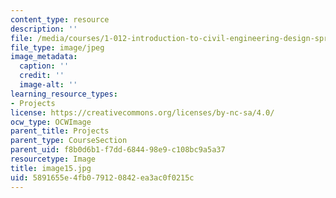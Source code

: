 ```yaml
---
content_type: resource
description: ''
file: /media/courses/1-012-introduction-to-civil-engineering-design-spring-2002/5891655e4fb079120842ea3ac0f0215c_image15.jpg
file_type: image/jpeg
image_metadata:
  caption: ''
  credit: ''
  image-alt: ''
learning_resource_types:
- Projects
license: https://creativecommons.org/licenses/by-nc-sa/4.0/
ocw_type: OCWImage
parent_title: Projects
parent_type: CourseSection
parent_uid: f8b0d6b1-f7dd-6844-98e9-c108bc9a5a37
resourcetype: Image
title: image15.jpg
uid: 5891655e-4fb0-7912-0842-ea3ac0f0215c
---
```

